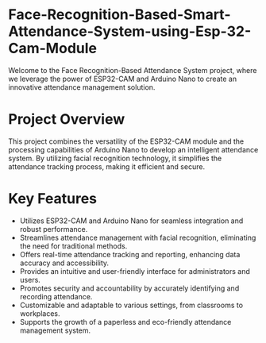 # Face-Recognition-Based-Smart-Attendance-System-using-Esp-32-Cam-Module
Welcome to the Face Recognition-Based Attendance System project, where we leverage the power of ESP32-CAM and Arduino Nano to create an innovative attendance management solution.
# Project Overview
This project combines the versatility of the ESP32-CAM module and the processing capabilities of Arduino Nano to develop an intelligent attendance system. By utilizing facial recognition technology, it simplifies the attendance tracking process, making it efficient and secure.
# Key Features
* Utilizes ESP32-CAM and Arduino Nano for seamless integration and robust performance.
* Streamlines attendance management with facial recognition, eliminating the need for traditional 
  methods.
* Offers real-time attendance tracking and reporting, enhancing data accuracy and accessibility.
* Provides an intuitive and user-friendly interface for administrators and users.
* Promotes security and accountability by accurately identifying and recording attendance.
* Customizable and adaptable to various settings, from classrooms to workplaces.
* Supports the growth of a paperless and eco-friendly attendance management system.
